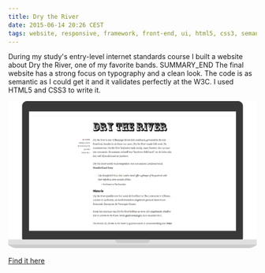 ```yaml
---
title: Dry the River
date: 2015-06-14 20:26 CEST
tags: website, responsive, framework, front-end, ui, html5, css3, semantics
---
```

During my study's entry-level internet standards course I built a website about Dry the River, one of my favorite bands. SUMMARY_END The final website has a strong focus on typography and a clean look. The code is as semantic as I could get it and it validates perfectly at the W3C. I used HTML5 and CSS3 to write it.

![Dry the River](assets/images/drytheriver.png)

[Find it here](https://oege.ie.hva.nl/~ruttenn001/p/1/internetstandaarden/)
